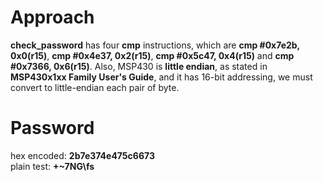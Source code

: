 
# Approach

**check_password** has four **cmp** instructions, which are **cmp #0x7e2b, 0x0(r15)**, **cmp #0x4e37, 0x2(r15)**, **cmp #0x5c47, 0x4(r15)** and **cmp #0x7366, 0x6(r15)**. Also, MSP430 is **little endian**, as stated in **MSP430x1xx Family User's Guide**, and it has 16-bit addressing, we must convert to little-endian each pair of byte.

# Password

hex encoded: **2b7e374e475c6673**\
plain test: **+~7NG\fs**
